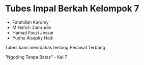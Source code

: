 # Tubes Impal Berkah Kelompok 7

- Fatahillah Karomy
- M Hafizh Zamrudin
- Hamad Fauzi Jessar
- Yudha Alsepky Hadi

Tubes kami membahas tentang Pesawat Terbang

"Ngoding Tanpa Batas" - Kel 7
